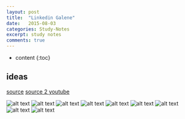 ```yaml
---
layout: post
title:  "Linkedin Galene"
date:   2015-08-03
categories: Study-Notes
excerpt: study notes
comments: true
---
```


* content
{:toc}

## ideas

[source](https://engineering.linkedin.com/search/did-you-mean-galene)
[source 2 youtube](https://www.youtube.com/watch?v=8O7cF75intk)


![alt text](https://cloud.githubusercontent.com/assets/5607138/9051522/81f97db2-3a10-11e5-8aa4-bd0f2d6fb304.png)
![alt text](https://cloud.githubusercontent.com/assets/5607138/9051521/81f74506-3a10-11e5-8d47-46ccc433a732.png)
![alt text](https://cloud.githubusercontent.com/assets/5607138/9051520/81ea04a4-3a10-11e5-8990-48af4c8ecfbe.png)
![alt text](https://cloud.githubusercontent.com/assets/5607138/9051519/81e90cca-3a10-11e5-8c77-bd04149ab66d.png)
![alt text](https://cloud.githubusercontent.com/assets/5607138/9051515/81e6ea8a-3a10-11e5-9384-2bee983d7441.png)
![alt text](https://cloud.githubusercontent.com/assets/5607138/9051517/81e835ca-3a10-11e5-8cfe-421638ba8720.png)
![alt text](https://cloud.githubusercontent.com/assets/5607138/9051516/81e72fc2-3a10-11e5-86c3-c8978711bb15.png)
![alt text](https://cloud.githubusercontent.com/assets/5607138/9050838/8a9baeda-3a07-11e5-82cd-31335f888624.png)
![alt text](https://cloud.githubusercontent.com/assets/5607138/9050837/8a9a54fe-3a07-11e5-8bb0-2b761ba43185.png)
